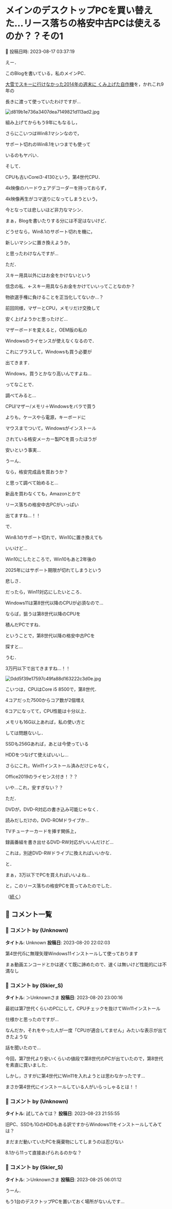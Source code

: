 # メインのデスクトップPCを買い替えた…リース落ちの格安中古PCは使えるのか？？その1

📅 投稿日時: 2023-08-17 03:37:19

えー．


このBlogを書いている，私のメインPC．


[大雪でスキーに行けなかった2014年の週末に
くみ上げた自作機](e8e612c03340a9027de7b4fc50d4421d1.md)を，かれこれ9年の


長きに渡って使っていたわけですが…




![d819b1e736a3407dea7149821d113ad2.jpg](images/d819b1e736a3407dea7149821d113ad2.jpg)







組み上げてからもう9年にもなるし，


さらにこいつはWin8.1マシンなので，


サポート切れのWin8.1をいつまでも使って


いるのもヤバい．





そして．


CPUも古いCorei3-4130という，第4世代CPU．


4k映像のハードウェアデコーダーを持っておらず，


4k映像再生がコマ送りになってしまうという，


今となっては悲しいほど非力なマシン．





まぁ，Blogを書いたりする分には不足はないけど．


どうせなら，Win8.1のサポート切れを機に，


新しいマシンに置き換えようか，


と思ったわけなんですが…





ただ．


スキー用具以外にはお金をかけないという


信念の私．←スキー用具ならお金をかけていいってことなのか？


物欲選手権に負けることを正当化してないか…？





前回同様，マザーとCPU，メモリだけ交換して


安く上げようかと思ったけど…


マザーボードを変えると，OEM版の私の


Windowsのライセンスが使えなくなるので．


これにプラスして，Windowsも買う必要が


出てきます．


Windows，買うとかなり高いんですよね…





ってなことで．


調べてみると…


CPU/マザー/メモリ＋Windowsをバラで買う


よりも，ケースやら電源，キーボードに


マウスまでついて，Windowsがインストール


されている格安メーカー製PCを買ったほうが


安いという事実…





うーん．


なら，格安完成品を買おうか？


と思って調べて始めると…


新品を買わなくても，Amazonとかで


リース落ちの格安中古PCがいっぱい


出てますね…！！





で．


Win8.1のサポート切れで，Win10に置き換えても


いいけど…


Win10にしたところで，Win10もあと2年後の


2025年にはサポート期限が切れてしまうという


悲しさ．





だったら，Win11対応にしたいところ．


Windows11は第8世代以降のCPUが必須なので…


ならば，狙うは第8世代以降のCPUを


積んだPCですね．





ということで，第8世代以降の格安中古PCを


探すと…


うむ．


3万円以下で出てきますね…！！







![0dd5f39e17597c49fa88d163222c3d0e.jpg](images/0dd5f39e17597c49fa88d163222c3d0e.jpg)







こいつは，CPUはCore i5 8500で，第8世代．


4コアだった7500からコア数が2個増え


6コアになってて，CPU性能は十分以上．


メモリも16G以上あれば，私の使い方と


しては問題ないし．


SSDも256Gあれば，あとは今使っている


HDDをつなげて使えばいいし…





さらにこれ，Win11インストール済みだけじゃなく，


Office2019のライセンス付き！？？


いや…これ，安すぎない？？





ただ．


DVDが，DVD-R対応の書き込み可能じゃなく．


読みだしだけの，DVD-ROMドライブか…


TVチューナーカードを挿す関係上，


録画番組を書き出せるDVD-RW対応がいいんだけど…


これは，別途DVD-RWドライブに換えればいいかな．





と．


まぁ，3万以下でPCを買えればいいよね…


と，このリース落ちの格安PCを買ってみたのでした．


（[続く](e181d1dcb2a3fba65586254e7a4e907e7.md)）

## 💬 コメント一覧

### 💬 コメント by (Unknown)
**タイトル**: Unknown
**投稿日**: 2023-08-20 22:02:03

第4世代i5に無理矢理Windows11インストールして使っております



まぁ動画エンコードとかは遅くて既に諦めたので、速くは無いけど性能的には不満なし

### 💬 コメント by (Skier_S)
**タイトル**: ＞Unknownさま
**投稿日**: 2023-08-20 23:00:16

最初は第7世代くらいのPCにして，CPUチェックを抜けてWin11インストール

仕様かと思ったのですが…

なんだか，それをやった人が一度「CPUが適合してません」みたいな表示が出てきたような

話を聞いたので…

今回，第7世代より安いくらいの値段で第8世代のPCが出ていたので，第8世代を素直に買いました．

しかし，さすがに第4世代にWin11を入れようとは思わなかったです…

まさか第4世代にインストールしている人がいらっしゃるとは！！

### 💬 コメント by (Unknown)
**タイトル**: 試してみては？
**投稿日**: 2023-08-23 21:55:55

旧PC、SSDも1GのHDDもある訳ですからWindows11をインストールしてみては？

まだまだ動いていたPCを廃棄物にしてしまうのは忍びない



8.1から11って直接あげられるのかな？

### 💬 コメント by (Skier_S)
**タイトル**: ＞Unknownさま
**投稿日**: 2023-08-25 06:01:12

うーん．

もう1台のデスクトップPCを置いておく場所がないんです…

